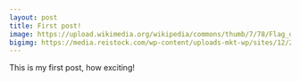 ```yaml
---
layout: post
title: First post!
image: https://upload.wikimedia.org/wikipedia/commons/thumb/7/78/Flag_of_Chile.svg/1200px-Flag_of_Chile.svg.png
bigimg: https://media.reistock.com/wp-content/uploads-mkt-wp/sites/12/2019/05/24100954/Santiago-Chile-mountains-city-buildings-banner-1.jpg
---
```


This is my first post, how exciting!
